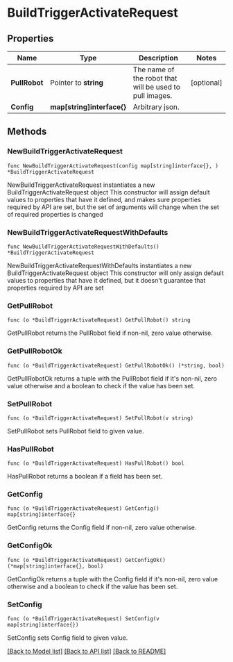 # BuildTriggerActivateRequest

## Properties

Name | Type | Description | Notes
------------ | ------------- | ------------- | -------------
**PullRobot** | Pointer to **string** | The name of the robot that will be used to pull images. | [optional] 
**Config** | **map[string]interface{}** | Arbitrary json. | 

## Methods

### NewBuildTriggerActivateRequest

`func NewBuildTriggerActivateRequest(config map[string]interface{}, ) *BuildTriggerActivateRequest`

NewBuildTriggerActivateRequest instantiates a new BuildTriggerActivateRequest object
This constructor will assign default values to properties that have it defined,
and makes sure properties required by API are set, but the set of arguments
will change when the set of required properties is changed

### NewBuildTriggerActivateRequestWithDefaults

`func NewBuildTriggerActivateRequestWithDefaults() *BuildTriggerActivateRequest`

NewBuildTriggerActivateRequestWithDefaults instantiates a new BuildTriggerActivateRequest object
This constructor will only assign default values to properties that have it defined,
but it doesn't guarantee that properties required by API are set

### GetPullRobot

`func (o *BuildTriggerActivateRequest) GetPullRobot() string`

GetPullRobot returns the PullRobot field if non-nil, zero value otherwise.

### GetPullRobotOk

`func (o *BuildTriggerActivateRequest) GetPullRobotOk() (*string, bool)`

GetPullRobotOk returns a tuple with the PullRobot field if it's non-nil, zero value otherwise
and a boolean to check if the value has been set.

### SetPullRobot

`func (o *BuildTriggerActivateRequest) SetPullRobot(v string)`

SetPullRobot sets PullRobot field to given value.

### HasPullRobot

`func (o *BuildTriggerActivateRequest) HasPullRobot() bool`

HasPullRobot returns a boolean if a field has been set.

### GetConfig

`func (o *BuildTriggerActivateRequest) GetConfig() map[string]interface{}`

GetConfig returns the Config field if non-nil, zero value otherwise.

### GetConfigOk

`func (o *BuildTriggerActivateRequest) GetConfigOk() (*map[string]interface{}, bool)`

GetConfigOk returns a tuple with the Config field if it's non-nil, zero value otherwise
and a boolean to check if the value has been set.

### SetConfig

`func (o *BuildTriggerActivateRequest) SetConfig(v map[string]interface{})`

SetConfig sets Config field to given value.



[[Back to Model list]](../README.md#documentation-for-models) [[Back to API list]](../README.md#documentation-for-api-endpoints) [[Back to README]](../README.md)


